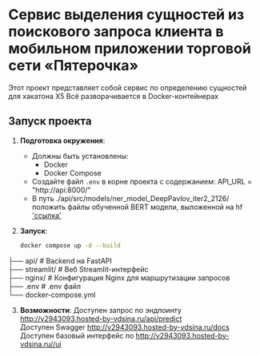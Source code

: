 # Сервис выделения сущностей из поискового запроса клиента в мобильном приложении торговой сети «Пятерочка»
Этот проект представляет собой сервис по определению сущностей для хакатона X5
Всё разворачивается в Docker-контейнерах
## Запуск проекта
1. **Подготовка окружения**:
   - Должны быть установлены:
     - Docker
     - Docker Compose
   - Создайте файл `.env` в корне проекта c содержанием: API_URL = "http://api:8000/"
   - В путь ./api/src/models/ner_model_DeepPavlov_iter2_2126/ положить файлы обученной
     BERT модели, выложенной на hf ['ссылка'](https://huggingface.co/MegaLDN/rubert-finetune-goods_NER)

2. **Запуск**:
   ```bash
   docker compose up -d --build

├── api/            # Backend на FastAPI  
├── streamlit/      # Веб Streamlit-интерфейс  
├── nginx/          # Конфигурация Nginx для маршрутизации запросов  
├── .env            # .env файл  
└── docker-compose.yml  

3. **Возможности**:
Доступен запрос по эндпоинту  http://v2943093.hosted-by-vdsina.ru/api/predict  
Доступен Swagger http://v2943093.hosted-by-vdsina.ru/docs  
Доступен базовый интерфейс по http://v2943093.hosted-by-vdsina.ru//ui  
